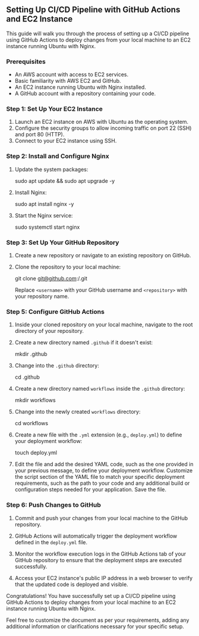 ## Setting Up CI/CD Pipeline with GitHub Actions and EC2 Instance

This guide will walk you through the process of setting up a CI/CD pipeline using GitHub Actions to deploy changes from your local machine to an EC2 instance running Ubuntu with Nginx.

### Prerequisites

- An AWS account with access to EC2 services.
- Basic familiarity with AWS EC2 and GitHub.
- An EC2 instance running Ubuntu with Nginx installed.
- A GitHub account with a repository containing your code.

### Step 1: Set Up Your EC2 Instance

1. Launch an EC2 instance on AWS with Ubuntu as the operating system.
2. Configure the security groups to allow incoming traffic on port 22 (SSH) and port 80 (HTTP).
3. Connect to your EC2 instance using SSH.

### Step 2: Install and Configure Nginx

1. Update the system packages:

    sudo apt update && sudo apt upgrade -y


2. Install Nginx:

    sudo apt install nginx -y


3. Start the Nginx service:

    sudo systemctl start nginx


### Step 3: Set Up Your GitHub Repository

1. Create a new repository or navigate to an existing repository on GitHub.

2. Clone the repository to your local machine:

    git clone git@github.com:<username>/<repository>.git

    Replace `<username>` with your GitHub username and `<repository>` with your repository name.

### Step 5: Configure GitHub Actions

1. Inside your cloned repository on your local machine, navigate to the root directory of your repository.

2. Create a new directory named `.github` if it doesn't exist:

    mkdir .github


3. Change into the `.github` directory:

    cd .github


4. Create a new directory named `workflows` inside the `.github` directory:

    mkdir workflows


5. Change into the newly created `workflows` directory:

    cd workflows


6. Create a new file with the `.yml` extension (e.g., `deploy.yml`) to define your deployment workflow:

    touch deploy.yml


7. Edit the file and add the desired YAML code, such as the one provided in your previous message, to define your deployment workflow. Customize the script section of the YAML file to match your specific deployment requirements, such as the path to your code and any additional build or configuration steps needed for your application. Save the file.

### Step 6: Push Changes to GitHub

1. Commit and push your changes from your local machine to the GitHub repository.

2. GitHub Actions will automatically trigger the deployment workflow defined in the `deploy.yml` file.

3. Monitor the workflow execution logs in the GitHub Actions tab of your GitHub repository to ensure that the deployment steps are executed successfully.

4. Access your EC2 instance's public IP address in a web browser to verify that the updated code is deployed and visible.

Congratulations! You have successfully set up a CI/CD pipeline using GitHub Actions to deploy changes from your local machine to an EC2 instance running Ubuntu with Nginx.

Feel free to customize the document as per your requirements, adding any additional information or clarifications necessary for your specific setup.